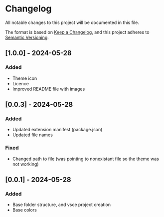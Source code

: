# Changelog

All notable changes to this project will be documented in this file.

The format is based on [Keep a Changelog](https://keepachangelog.com/en/1.1.0/),
and this project adheres to [Semantic Versioning](https://semver.org/spec/v2.0.0.html).

## [1.0.0] - 2024-05-28

### Added

- Theme icon
- Licence
- Improved README file with images

## [0.0.3] - 2024-05-28

### Added

- Updated extension manifest (package.json)
- Updated file names

### Fixed

- Changed path to file (was pointing to nonexistant file so the theme was not working)


## [0.0.1] - 2024-05-28

### Added

- Base folder structure, and vsce project creation
- Base colors
